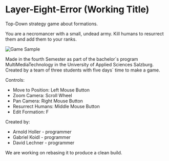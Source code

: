 # Layer-Eight-Error (Working Title)
Top-Down strategy game about formations.

You are a necromancer with a small, undead army. Kill humans to resurrect them and add them to your ranks.

![Game Sample](https://github.com/vRNI/layer-eight-error/blob/master/Gifs/Necroformater_4.gif)

Made in the fourth Semester as part of the bachelor´s program MultiMediaTechnology in the University of Applied Sciences Salzburg.
Created by a team of three students with five days´ time to make a game.

Controls:
* Move to Position:	  Left Mouse Button
* Zoom Camera:        Scroll Wheel
* Pan Camera:	        Right Mouse Button
* Resurrect Humans:   Middle Mouse Button
* Edit Formation:     F

Created by:
* Arnold Holler - programmer
* Gabriel Koidl - programmer
* David Lechner - programmer

We are working on rebasing it to produce a clean build.
